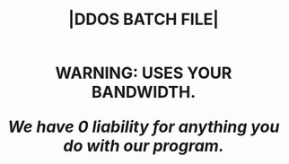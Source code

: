 <h1 align="center">
<br>
|DDOS BATCH FILE|
</br>

<p align="center">
<br>
WARNING: USES YOUR BANDWIDTH.
</br>

<p align="center">
<i>
We have 0 liability for anything you do with our program.
</i>
